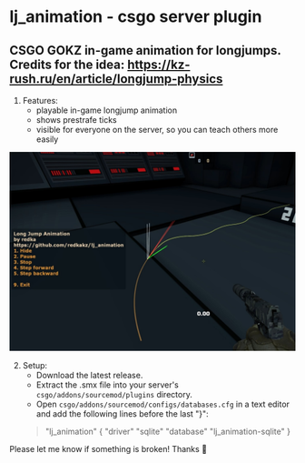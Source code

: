# lj_animation - csgo server plugin
CSGO GOKZ in-game animation for longjumps.\
Credits for the idea: https://kz-rush.ru/en/article/longjump-physics
-

1. Features:
	- playable in-game longjump animation
	- shows prestrafe ticks
	- visible for everyone on the server, so you can teach others more easily

![alt text](https://github.com/redkakz/lj_animation/blob/main/ljanim_thumbnail.jpg?raw=true)

2. Setup:
	- Download the latest  release.
	- Extract the .smx file into your server's  `csgo/addons/sourcemod/plugins`  directory.
	- Open  `csgo/addons/sourcemod/configs/databases.cfg`  in a text editor and add the following lines before the last "}":
	> "lj_animation"
		{
			"driver"  "sqlite"
			"database"  "lj_animation-sqlite"
		}

Please let me know if something is broken! Thanks :sparkling_heart:

